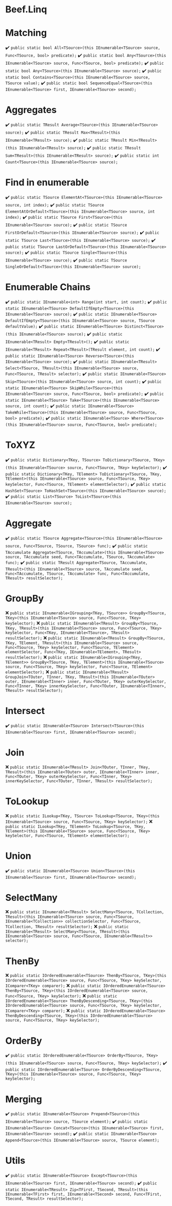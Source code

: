 # Beef.Linq

# Matching
:heavy_check_mark: `public static bool All<TSource>(this IEnumerable<TSource> source, Func<TSource, bool> predicate);`
:heavy_check_mark: `public static bool Any<TSource>(this IEnumerable<TSource> source, Func<TSource, bool> predicate);`
:heavy_check_mark: `public static bool Any<TSource>(this IEnumerable<TSource> source);`
:heavy_check_mark: `public static bool Contains<TSource>(this IEnumerable<TSource> source, TSource value);`
:heavy_check_mark: `public static bool SequenceEqual<TSource>(this IEnumerable<TSource> first, IEnumerable<TSource> second);`

# Aggregates
:heavy_check_mark: `public static TResult Average<TSource>(this IEnumerable<TSource> source);`
:heavy_check_mark: `public static TResult Max<TResult>(this IEnumerable<TResult> source);`
:heavy_check_mark: `public static TResult Min<TResult>(this IEnumerable<TResult> source);`
:heavy_check_mark: `public static TResult Sum<TResult>(this IEnumerable<TResult> source);`
:heavy_check_mark: `public static int Count<TSource>(this IEnumerable<TSource> source);`


# Find in enumerable
:heavy_check_mark: `public static TSource ElementAt<TSource>(this IEnumerable<TSource> source, int index);`
:heavy_check_mark: `public static TSource ElementAtOrDefault<TSource>(this IEnumerable<TSource> source, int index);`
:heavy_check_mark: `public static TSource First<TSource>(this IEnumerable<TSource> source);`
:heavy_check_mark: `public static TSource FirstOrDefault<TSource>(this IEnumerable<TSource> source);`
:heavy_check_mark: `public static TSource Last<TSource>(this IEnumerable<TSource> source);`
:heavy_check_mark: `public static TSource LastOrDefault<TSource>(this IEnumerable<TSource> source);`
:heavy_check_mark: `public static TSource Single<TSource>(this IEnumerable<TSource> source);`
:heavy_check_mark: `public static TSource SingleOrDefault<TSource>(this IEnumerable<TSource> source);`

# Enumerable Chains
:heavy_check_mark: `public static IEnumerable<int> Range(int start, int count);`
:heavy_check_mark: `public static IEnumerable<TSource> DefaultIfEmpty<TSource>(this IEnumerable<TSource> source);`
:heavy_check_mark: `public static IEnumerable<TSource> DefaultIfEmpty<TSource>(this IEnumerable<TSource> source, TSource defaultValue);`
:heavy_check_mark: `public static IEnumerable<TSource> Distinct<TSource>(this IEnumerable<TSource> source);`
:heavy_check_mark: `public static IEnumerable<TResult> Empty<TResult>();`
:heavy_check_mark: `public static IEnumerable<TResult> Repeat<TResult>(TResult element, int count);`
:heavy_check_mark: `public static IEnumerable<TSource> Reverse<TSource>(this IEnumerable<TSource> source);`
:heavy_check_mark: `public static IEnumerable<TResult> Select<TSource, TResult>(this IEnumerable<TSource> source, Func<TSource, TResult> selector);`
:heavy_check_mark: `public static IEnumerable<TSource> Skip<TSource>(this IEnumerable<TSource> source, int count);`
:heavy_check_mark: `public static IEnumerable<TSource> SkipWhile<TSource>(this IEnumerable<TSource> source, Func<TSource, bool> predicate);`
:heavy_check_mark: `public static IEnumerable<TSource> Take<TSource>(this IEnumerable<TSource> source, int count);`
:heavy_check_mark: `public static IEnumerable<TSource> TakeWhile<TSource>(this IEnumerable<TSource> source, Func<TSource, bool> predicate);`
:heavy_check_mark: `public static IEnumerable<TSource> Where<TSource>(this IEnumerable<TSource> source, Func<TSource, bool> predicate);`

# ToXYZ
:heavy_check_mark: `public static Dictionary<TKey, TSource> ToDictionary<TSource, TKey>(this IEnumerable<TSource> source, Func<TSource, TKey> keySelector);`
:heavy_check_mark: `public static Dictionary<TKey, TElement> ToDictionary<TSource, TKey, TElement>(this IEnumerable<TSource> source, Func<TSource, TKey> keySelector, Func<TSource, TElement> elementSelector);`
:heavy_check_mark: `public static HashSet<TSource> ToHashSet<TSource>(this IEnumerable<TSource> source);`
:heavy_check_mark: `public static List<TSource> ToList<TSource>(this IEnumerable<TSource> source);`


# Aggregate
:heavy_check_mark: `public static TSource Aggregate<TSource>(this IEnumerable<TSource> source, Func<TSource, TSource, TSource> func);`
:heavy_check_mark: `public static TAccumulate Aggregate<TSource, TAccumulate>(this IEnumerable<TSource> source, TAccumulate seed, Func<TAccumulate, TSource, TAccumulate> func);`
:heavy_check_mark: `public static TResult Aggregate<TSource, TAccumulate, TResult>(this IEnumerable<TSource> source, TAccumulate seed, Func<TAccumulate, TSource, TAccumulate> func, Func<TAccumulate, TResult> resultSelector);`

# GroupBy
:x: `public static IEnumerable<IGrouping<TKey, TSource>> GroupBy<TSource, TKey>(this IEnumerable<TSource> source, Func<TSource, TKey> keySelector);`
:x: `public static IEnumerable<TResult> GroupBy<TSource, TKey, TResult>(this IEnumerable<TSource> source, Func<TSource, TKey> keySelector, Func<TKey, IEnumerable<TSource>, TResult> resultSelector);`
:x: `public static IEnumerable<TResult> GroupBy<TSource, TKey, TElement, TResult>(this IEnumerable<TSource> source, Func<TSource, TKey> keySelector, Func<TSource, TElement> elementSelector, Func<TKey, IEnumerable<TElement>, TResult> resultSelector);`
:x: `public static IEnumerable<IGrouping<TKey, TElement>> GroupBy<TSource, TKey, TElement>(this IEnumerable<TSource> source, Func<TSource, TKey> keySelector, Func<TSource, TElement> elementSelector);`
:x: `public static IEnumerable<TResult> GroupJoin<TOuter, TInner, TKey, TResult>(this IEnumerable<TOuter> outer, IEnumerable<TInner> inner, Func<TOuter, TKey> outerKeySelector, Func<TInner, TKey> innerKeySelector, Func<TOuter, IEnumerable<TInner>, TResult> resultSelector);`

# Intersect
:heavy_check_mark: `public static IEnumerable<TSource> Intersect<TSource>(this IEnumerable<TSource> first, IEnumerable<TSource> second);`
 
# Join
:x: `public static IEnumerable<TResult> Join<TOuter, TInner, TKey, TResult>(this IEnumerable<TOuter> outer, IEnumerable<TInner> inner, Func<TOuter, TKey> outerKeySelector, Func<TInner, TKey> innerKeySelector, Func<TOuter, TInner, TResult> resultSelector);`

# ToLookup
:x: `public static ILookup<TKey, TSource> ToLookup<TSource, TKey>(this IEnumerable<TSource> source, Func<TSource, TKey> keySelector);`
:x: `public static ILookup<TKey, TElement> ToLookup<TSource, TKey, TElement>(this IEnumerable<TSource> source, Func<TSource, TKey> keySelector, Func<TSource, TElement> elementSelector);`

# Union
:heavy_check_mark: `public static IEnumerable<TSource> Union<TSource>(this IEnumerable<TSource> first, IEnumerable<TSource> second);`

# SelectMany
:x: `public static IEnumerable<TResult> SelectMany<TSource, TCollection, TResult>(this IEnumerable<TSource> source, Func<TSource, IEnumerable<TCollection>> collectionSelector, Func<TSource, TCollection, TResult> resultSelector);`
:x: `public static IEnumerable<TResult> SelectMany<TSource, TResult>(this IEnumerable<TSource> source, Func<TSource, IEnumerable<TResult>> selector);`

# ThenBy
:x: `public static IOrderedEnumerable<TSource> ThenBy<TSource, TKey>(this IOrderedEnumerable<TSource> source, Func<TSource, TKey> keySelector, IComparer<TKey> comparer);`
:x: `public static IOrderedEnumerable<TSource> ThenBy<TSource, TKey>(this IOrderedEnumerable<TSource> source, Func<TSource, TKey> keySelector);`
:x: `public static IOrderedEnumerable<TSource> ThenByDescending<TSource, TKey>(this IOrderedEnumerable<TSource> source, Func<TSource, TKey> keySelector, IComparer<TKey> comparer);`
:x: `public static IOrderedEnumerable<TSource> ThenByDescending<TSource, TKey>(this IOrderedEnumerable<TSource> source, Func<TSource, TKey> keySelector);`

# OrderBy
:heavy_check_mark: `public static IOrderedEnumerable<TSource> OrderBy<TSource, TKey>(this IEnumerable<TSource> source, Func<TSource, TKey> keySelector);`
:heavy_check_mark: `public static IOrderedEnumerable<TSource> OrderByDescending<TSource, TKey>(this IEnumerable<TSource> source, Func<TSource, TKey> keySelector);`

# Merging
:heavy_check_mark: `public static IEnumerable<TSource> Prepend<TSource>(this IEnumerable<TSource> source, TSource element);`
:heavy_check_mark: `public static IEnumerable<TSource> Concat<TSource>(this IEnumerable<TSource> first, IEnumerable<TSource> second);`
:heavy_check_mark: `public static IEnumerable<TSource> Append<TSource>(this IEnumerable<TSource> source, TSource element);`

# Utils
:heavy_check_mark: `public static IEnumerable<TSource> Except<TSource>(this IEnumerable<TSource> first, IEnumerable<TSource> second);`
:heavy_check_mark: `public static IEnumerable<TResult> Zip<TFirst, TSecond, TResult>(this IEnumerable<TFirst> first, IEnumerable<TSecond> second, Func<TFirst, TSecond, TResult> resultSelector);`

